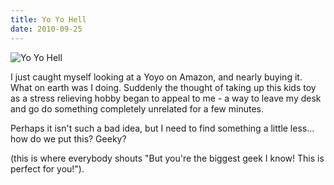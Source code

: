 ```yaml
---
title: Yo Yo Hell
date: 2010-09-25
---
```


![Yo Yo Hell](https://source.unsplash.com/y7GlIdTUOvo/1600x900)

I just caught myself looking at a Yoyo on Amazon, and nearly buying it. What on earth was I doing. Suddenly the thought of taking up this kids toy as a stress relieving hobby began to appeal to me - a way to leave my desk and go do something completely unrelated for a few minutes.

Perhaps it isn't such a bad idea, but I need to find something a little less... how do we put this? Geeky?

(this is where everybody shouts "But you're the biggest geek I know! This is perfect for you!").